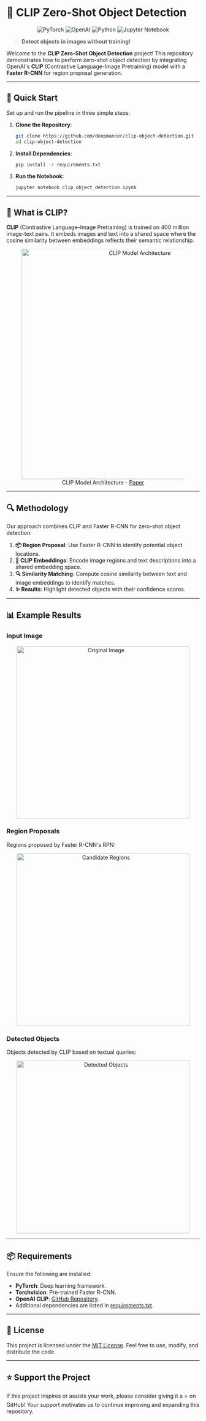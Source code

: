 # 🚀 CLIP Zero-Shot Object Detection

<p align="center">
  <img src="https://img.shields.io/badge/PyTorch-%23EE4C2C.svg?style=for-the-badge&logo=PyTorch&logoColor=white" alt="PyTorch">
  <img src="https://img.shields.io/badge/OpenAI-412991.svg?style=for-the-badge&logo=OpenAI&logoColor=white" alt="OpenAI">
  <img src="https://img.shields.io/badge/Python-3670A0?style=for-the-badge&logo=Python&logoColor=ffdd54" alt="Python">
  <img src="https://img.shields.io/badge/Jupyter-F37626.svg?style=for-the-badge&logo=Jupyter&logoColor=white" alt="Jupyter Notebook">
</p>

> **Detect objects in images without training!**

Welcome to the **CLIP Zero-Shot Object Detection** project! This repository demonstrates how to perform zero-shot object detection by integrating OpenAI's **CLIP** (Contrastive Language-Image Pretraining) model with a **Faster R-CNN** for region proposal generation.

---

## 🎯 Quick Start

Set up and run the pipeline in three simple steps:

1. **Clone the Repository**:

   ```bash
   git clone https://github.com/deepmancer/clip-object-detection.git
   cd clip-object-detection
   ```

2. **Install Dependencies**:
  
   ```bash
   pip install -r requirements.txt
   ```

3. **Run the Notebook**:

   ```bash
   jupyter notebook clip_object_detection.ipynb
   ```

---

## 🤔 What is CLIP?

**CLIP** (Contrastive Language–Image Pretraining) is trained on 400 million image-text pairs. It embeds images and text into a shared space where the cosine similarity between embeddings reflects their semantic relationship.

<div align="center">
    <figure>
        <img 
            src="https://raw.githubusercontent.com/deepmancer/clip-object-detection/main/assets/CLIP.png" 
            width="600" 
            alt="CLIP Model Architecture"
        />
        <figcaption>
            CLIP Model Architecture - <a href="https://arxiv.org/abs/2103.00020">Paper</a>
        </figcaption>
    </figure>
</div>

---

## 🔍 Methodology

Our approach combines CLIP and Faster R-CNN for zero-shot object detection:

1. **📦 Region Proposal**: Use Faster R-CNN to identify potential object locations.
2. **🎯 CLIP Embeddings**: Encode image regions and text descriptions into a shared embedding space.
3. **🔍 Similarity Matching**: Compute cosine similarity between text and image embeddings to identify matches.
4. **✨ Results**: Highlight detected objects with their confidence scores.

---

## 📊 Example Results

### Input Image

<p align="center">
  <img src="https://raw.githubusercontent.com/deepmancer/clip-object-detection/main/assets/original_image.png" width="450" alt="Original Image">
</p>

### Region Proposals

Regions proposed by Faster R-CNN's RPN:

<p align="center">
  <img src="https://raw.githubusercontent.com/deepmancer/clip-object-detection/main/assets/regions.png" width="450" alt="Candidate Regions">
</p>

### Detected Objects

Objects detected by CLIP based on textual queries:

<p align="center">
  <img src="https://raw.githubusercontent.com/deepmancer/clip-object-detection/main/assets/clip_result.png" width="450" alt="Detected Objects">
</p>

---

## 📦 Requirements

Ensure the following are installed:

- **PyTorch**: Deep learning framework.
- **Torchvision**: Pre-trained Faster R-CNN.
- **OpenAI CLIP**: [GitHub Repository](https://github.com/openai/CLIP.git).
- Additional dependencies are listed in [requirements.txt](requirements.txt).

---

## 📝 License

This project is licensed under the [MIT License](LICENSE). Feel free to use, modify, and distribute the code.

---

## ⭐ Support the Project

If this project inspires or assists your work, please consider giving it a ⭐ on GitHub! Your support motivates us to continue improving and expanding this repository.
